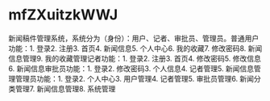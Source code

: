 # mfZXuitzkWWJ
新闻稿件管理系统，系统分为（身份）：用户、记者、审批员、管理员。普通用户功能：1. 登录2. 注册3. 首页4. 新闻信息5. 个人中心6. 我的收藏7. 修改密码8. 新闻信息管理9. 我的收藏管理记者功能：1. 登录2. 注册3. 首页4. 修改密码5. 修改信息6. 新闻信息审批员功能：1. 登录2. 修改密码3. 个人信息4. 记者管理5. 新闻信息管理管理员功能：1. 登录2. 个人中心3. 用户管理4. 记者管理5. 审批员管理6. 新闻分类管理7. 新闻信息管理8. 系统管理 
